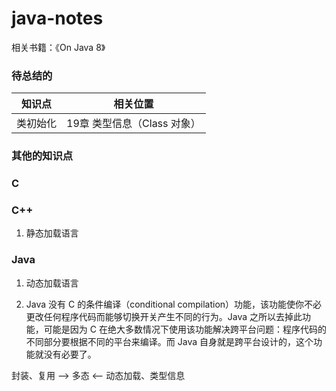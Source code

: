 # java-notes
相关书籍：《On Java 8》




### 待总结的
| 知识点 | 相关位置 |
| --- | ---|
| 类初始化 | 19章 类型信息（Class 对象） |




### 其他的知识点
### C

### C++
1. 静态加载语言

### Java
1. 动态加载语言

1. Java 没有 C 的条件编译（conditional compilation）功能，该功能使你不必更改任何程序代码而能够切换开关产生不同的行为。Java 之所以去掉此功能，可能是因为 C 在绝大多数情况下使用该功能解决跨平台问题：程序代码的不同部分要根据不同的平台来编译。而 Java 自身就是跨平台设计的，这个功能就没有必要了。

封装、复用 --> 多态 <-- 动态加载、类型信息